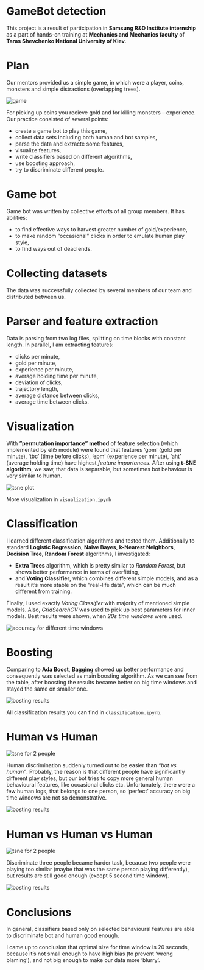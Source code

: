 # GameBot detection
This project is a result of participation in __Samsung R&D Institute internship__ as a part of hands-on training at
__Mechanics and Mechanics faculty__ of __Taras Shevchenko National University of Kiev__.

# Plan
Our mentors provided us a simple game, in which were a player, coins, monsters and simple distractions (overlapping trees).

![game](Visualization/image.png)

For picking up coins you recieve gold and for killing monsters – experience. Our practice consisted of several points:
- create a game bot to play this game,
- collect data sets including both human and bot samples,
- parse the data and extracte some features,
- visualize features,
- write classifiers based on different algorithms,
- use boosting approach,
- try to discriminate different people.

# Game bot
Game bot was written by collective efforts of all group members. It has abilities:
- to find effective ways to harvest greater number of gold/experience,
- to make random ”occasional” clicks in order to emulate human play style,
- to find ways out of dead ends.

# Collecting datasets
The data was successfully collected by several members of our team and distributed between us.

# Parser and feature extraction
Data is parsing from two log files, splitting on time blocks with constant length. In parallel, I am extracting features:
- clicks per minute,
- gold per minute,
- experience per minute,
- average holding time per minute,
- deviation of clicks,
- trajectory length,
- average distance between clicks,
- average time between clicks.

# Visualization
With __”permutation importance” method__ of feature selection (which implemented by eli5 module) were found that features
‘gpm’ (gold per minute), ‘tbc’ (time before clicks), ‘epm’ (experience per minute), ‘aht’ (average holding time) have
highest _feature importances_. After using __t-SNE algorithm__, we saw, that data is separable, but sometimes bot behaviour
is very similar to human.

![tsne plot](Visualization/tsne_plot.png)

More visualization in ``visualization.ipynb``

# Classification
I learned different classification algorithms and tested them. Additionally to standard __Logistic Regression__,
__Naive Bayes__, __k-Nearest Neighbors__, __Decision Tree__, __Random Forest__ algorithms, I investigated:
- __Extra Trees__ algorithm, which is pretty similar to _Random Forest_, but shows better performance in terms of overfitting,
- and __Voting Classifier__, which combines different simple models, and as a result it’s more stable on the ”real-life data”,
which can be much different from training.

Finally, I used exactly _Voting Classifier_ with majority of mentioned simple models. Also, _GridSearchCV_ was used to pick
up best parameters for inner models.
Best results were shown, when _20s time windows_ were used.

![accuracy for different time windows](Visualization/table1.png)

# Boosting
Comparing to __Ada Boost__, __Bagging__ showed up better performance and consequently was selected as main boosting algorithm.
As we can see from the table, after boosting the results became better on big time windows and stayed the same on smaller one.

![bosting results](Visualization/table2.png)

All classification results you can find in ``classification.ipynb``.

# Human vs Human
![tsne for 2 people](Classifier/tsne_plot_h_2.png)

Human discrimination suddenly turned out to be easier than _“bot vs human”_. Probably, the reason is that different people
have significantly different play styles, but our bot tries to copy more general human behavioural features, like
occasional clicks etc. Unfortunately, there were a few human logs, that belongs to one person, so ‘perfect’ accuracy
on big time windows are not so demonstrative. 

![bosting results](Visualization/table3.png)

# Human vs Human vs Human
![tsne for 2 people](Classifier/tsne_plot_h_3.png)

Discriminate three people became harder task, because two people were playing too similar (maybe that was the
same person playing differently), but results are still good enough (except 5 second time window). 

![bosting results](Visualization/table4.png)

# Conclusions
In general, classifiers based only on selected behavioural features are able to discriminate bot and human good enough.

I came up to conclusion that optimal size for time window is 20 seconds, because it’s not small enough to have high bias
(to prevent ‘wrong blaming’), and not big enough to make our data more ‘blurry’.
